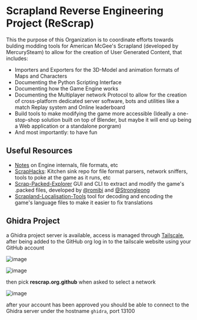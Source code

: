 # Scrapland Reverse Engineering Project (ReScrap)

This the purpose of this Organization is to coordinate efforts towards bulding modding tools for American McGee's Scrapland (developed by MercurySteam) to allow for the creation of User Generated Content, that includes:

- Importers and Exporters for the 3D-Model and animation formats of Maps and Characters
- Documenting the Python Scripting Interface
- Documenting how the Game Engine works
- Documenting the Multiplayer network Protocol to allow for the creation of cross-platform dedicated server software, bots and utilities like a match Replay system and Online leaderboard
- Build tools to make modifying the game more accessible (Ideally a one-stop-shop solution built on top of Blender, but maybe it will end up being a Web application or a standalone porgram)
- And most importantly: to have fun

## Useful Resources

- [Notes](https://github.com/ReScrap/Notes) on Engine internals, file formats, etc
- [ScrapHacks](https://github.com/ReScrap/ScrapHacks): Kitchen sink repo for file format parsers, network sniffers, tools to poke at the game as it runs, etc
- [Scrap-Packed-Explorer](https://github.com/ReScrap/Scrap-Packed-Explorer) GUI and CLI to extract and modify the game's .packed files, developed by [@romibi](https://github.com/romibi) and [@Strongleong](https://github.com/Strongleong)
- [Scrapland-Localisation-Tools](https://github.com/ReScrap/Scrapland-Localisation-Tools) tool for decoding and encoding the game's language files to make it easier to fix translations

## Ghidra Project

a Ghidra project server is available, access is managed through [Tailscale](https://tailscale.com/), after being added to the GitHub org log in to the tailscale website using your GitHub account

![image](https://github.com/user-attachments/assets/a4000677-95f4-4bbf-91f8-99f31bc71f42)

![image](https://github.com/user-attachments/assets/b4068ce8-c212-4e52-85f3-c60c748a396f)

then pick **rescrap.org.github** when asked to select a network

![image](https://github.com/user-attachments/assets/b1bb3898-852f-4558-a66f-79ef252142f7)

after your account has been approved you should be able to connect to the Ghidra server under the hostname `ghidra`, port 13100

